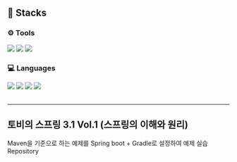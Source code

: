 <h2> 📘 Stacks </h2>
<div align="left">
<h3> ⚙ Tools </h3>
<img src="https://img.shields.io/badge/intelliJ-071D49?style=flat&logo=IntelliJ IDEA&logoColor=black">
<img src="https://img.shields.io/badge/github-000000?style=flat&logo=github&logoColor=#181717">
<img src="https://img.shields.io/badge/mysql-4479A1?style=flat&logo=mysql&logoColor=black">

<h3> 💻 Languages </h3>
<img src="https://img.shields.io/badge/Java-5A45FF?style=flat&logo=Java&logoColor=black">
<img src="https://img.shields.io/badge/JDK17-cc0000?style=flat&logo=openjdk&logoColor=black">
<img src="https://img.shields.io/badge/spring-6DB33F?style=flat&logo=spring&logoColor=black">
<img src="https://img.shields.io/badge/springboot-6DB33F?style=flat&logo=springboot&logoColor=black">
</div>
<br>

<hr>
<h2> 토비의 스프링 3.1 Vol.1 (스프링의 이해와 원리) </h2>
<p>Maven을 기준으로 하는 예제를 Spring boot + Gradle로 설정하여 예제 실습 Repository</p>
